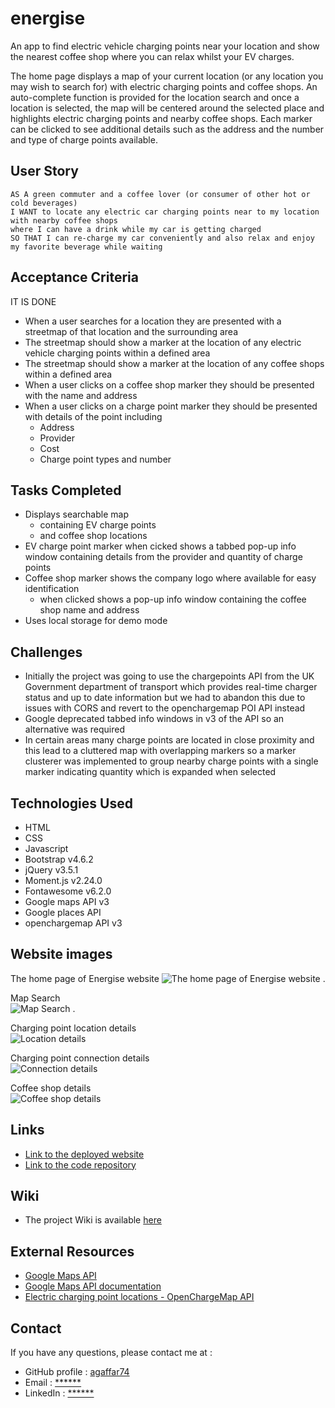 # energise

An app to find electric vehicle charging points near your location and show the nearest coffee shop where you can relax whilst your EV charges.

The home page displays a map of your current location (or any location you may wish to search for) with electric charging points and coffee shops. An auto-complete function is provided for the location search and once a location is selected, the map will be centered around the selected place and highlights electric charging points and nearby coffee shops. Each marker can be clicked to see additional details such as the address and the number and type of charge points available.

## User Story

```text
AS A green commuter and a coffee lover (or consumer of other hot or cold beverages) 
I WANT to locate any electric car charging points near to my location with nearby coffee shops
where I can have a drink while my car is getting charged
SO THAT I can re-charge my car conveniently and also relax and enjoy my favorite beverage while waiting
```

## Acceptance Criteria

IT IS DONE

  * When a user searches for a location they are presented with a streetmap of that location and the surrounding area
  * The streetmap should show a marker at the location of any electric vehicle charging points within a defined area
  * The streetmap should show a marker at the location of any coffee shops within a defined area
  * When a user clicks on a coffee shop marker they should be presented with the name and address
  * When a user clicks on a charge point marker they should be presented with details of the point including
    * Address
    * Provider
    * Cost
    * Charge point types and number

## Tasks Completed

* Displays searchable map
  * containing EV charge points
  * and coffee shop locations
* EV charge point marker when cicked shows a tabbed pop-up info window containing details from the provider and quantity of charge points
* Coffee shop marker shows the company logo where available for easy identification
  * when clicked shows a pop-up info window containing the coffee shop name and address
* Uses local storage for demo mode
  
## Challenges

* Initially the project was going to use the chargepoints API from the UK Government department of transport which provides real-time charger status and up to date information but we had to abandon this due to issues with CORS and revert to the openchargemap POI API instead
* Google deprecated tabbed info windows in v3 of the API so an alternative was required
* In certain areas many charge points are located in close proximity and this lead to a cluttered map with overlapping markers so a marker clusterer was implemented to group nearby charge points with a single marker indicating quantity which is expanded when selected

## Technologies Used

- HTML
- CSS
- Javascript
- Bootstrap v4.6.2
- jQuery v3.5.1
- Moment.js v2.24.0
- Fontawesome v6.2.0
- Google maps API v3
- Google places API
- openchargemap API v3

## Website images

The home page of Energise website
![The home page of Energise website .](docs/homepage.png)

Map Search 
<br>
![Map Search  .](docs/search.png)

Charging point location details 
<br>
![Location details](docs/point-details.png)

Charging point connection details
<br>
![Connection details](docs/connection-details.png)

Coffee shop details
<br>
![Coffee shop details](docs/coffee-shop-details.png)

## Links

* [Link to the deployed website](https://jonharrison.github.io/energise/)
* [Link to the code repository](https://github.com/JonHarrison/energise)

## Wiki

* The project Wiki is available [here](https://github.com/JonHarrison/energise/wiki)

## External Resources

* [Google Maps API ](https://developers.google.com/maps)
* [Google Maps API documentation ](https://developers.google.com/maps/documentation)
* [Electric charging point locations - OpenChargeMap API](https://openchargemap.org/site/develop#api)

## Contact

If you have any questions, please contact me at :

* GitHub profile : [agaffar74](https://github.com/agaffar74)
* Email : [******]()
* LinkedIn : [******]()
